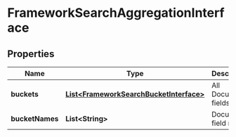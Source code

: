 
# FrameworkSearchAggregationInterface

## Properties
Name | Type | Description | Notes
------------ | ------------- | ------------- | -------------
**buckets** | [**List&lt;FrameworkSearchBucketInterface&gt;**](FrameworkSearchBucketInterface.md) | All Document fields | 
**bucketNames** | **List&lt;String&gt;** | Document field names | 




